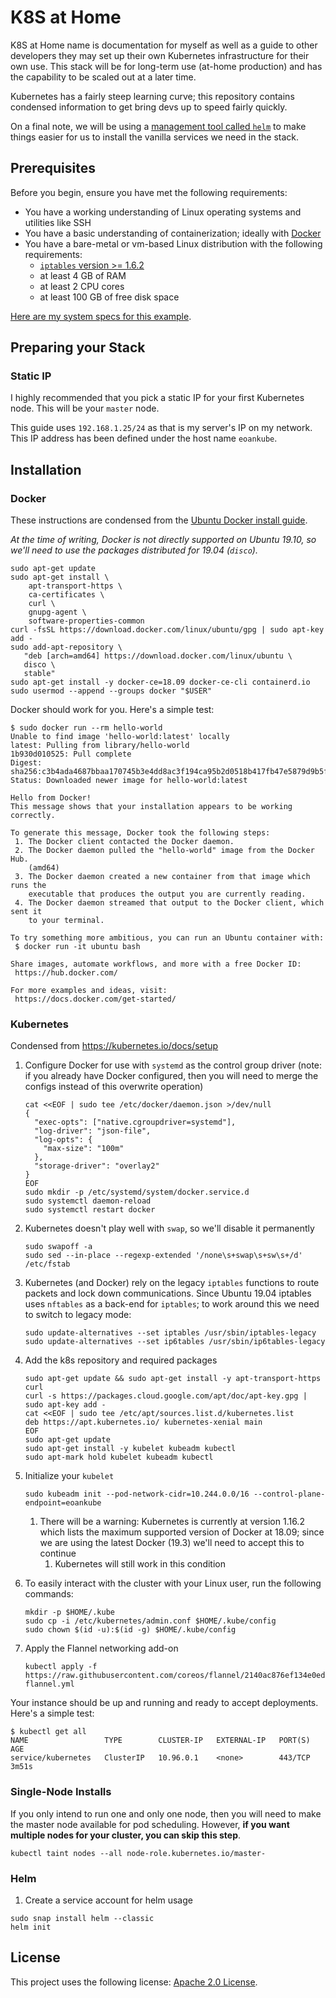 # K8S at Home

K8S at Home name is documentation for myself as well as a guide to other developers they may set up their own Kubernetes infrastructure for their own use. This stack will be for long-term use (at-home production) and has the capability to be scaled out at a later time.

Kubernetes has a fairly steep learning curve; this repository contains condensed information to get bring devs up to speed fairly quickly.

On a final note, we will be using a [management tool called `helm`](https://github.com/helm/helm) to make things easier for us to install the vanilla services we need in the stack. 

## Prerequisites

Before you begin, ensure you have met the following requirements:
* You have a working understanding of Linux operating systems and utilities like SSH
* You have a basic understanding of containerization; ideally with [Docker](https://docs.docker.com/)
* You have a bare-metal or vm-based Linux distribution with the following requirements:
    * [`iptables` version >= 1.6.2](documentation/iptables-race-condition.md)
    * at least 4 GB of RAM
    * at least 2 CPU cores
    * at least 100 GB of free disk space

[Here are my system specs for this example](documentation/eoan-kube.md).

## Preparing your Stack

### Static IP

I highly recommended that you pick a static IP for your first Kubernetes node. This will be your `master` node.

This guide uses `192.168.1.25/24` as that is my server's IP on my network. This IP address has been defined under the host name `eoankube`.

## Installation

### Docker

These instructions are condensed from the [Ubuntu Docker install guide](https://docs.docker.com/install/linux/docker-ce/ubuntu/).

_At the time of writing, Docker is not directly supported on Ubuntu 19.10, so we'll need to use the packages distributed for 19.04 (`disco`)._

```shell script
sudo apt-get update
sudo apt-get install \
    apt-transport-https \
    ca-certificates \
    curl \
    gnupg-agent \
    software-properties-common
curl -fsSL https://download.docker.com/linux/ubuntu/gpg | sudo apt-key add -
sudo add-apt-repository \
   "deb [arch=amd64] https://download.docker.com/linux/ubuntu \
   disco \
   stable"
sudo apt-get install -y docker-ce=18.09 docker-ce-cli containerd.io
sudo usermod --append --groups docker "$USER"
```

Docker should work for you. Here's a simple test:

```text
$ sudo docker run --rm hello-world
Unable to find image 'hello-world:latest' locally
latest: Pulling from library/hello-world
1b930d010525: Pull complete 
Digest: sha256:c3b4ada4687bbaa170745b3e4dd8ac3f194ca95b2d0518b417fb47e5879d9b5f
Status: Downloaded newer image for hello-world:latest

Hello from Docker!
This message shows that your installation appears to be working correctly.

To generate this message, Docker took the following steps:
 1. The Docker client contacted the Docker daemon.
 2. The Docker daemon pulled the "hello-world" image from the Docker Hub.
    (amd64)
 3. The Docker daemon created a new container from that image which runs the
    executable that produces the output you are currently reading.
 4. The Docker daemon streamed that output to the Docker client, which sent it
    to your terminal.

To try something more ambitious, you can run an Ubuntu container with:
 $ docker run -it ubuntu bash

Share images, automate workflows, and more with a free Docker ID:
 https://hub.docker.com/

For more examples and ideas, visit:
 https://docs.docker.com/get-started/
```

### Kubernetes

Condensed from https://kubernetes.io/docs/setup

1. Configure Docker for use with `systemd` as the control group driver (note: if you already have Docker configured, then you will need to merge the configs instead of this overwrite operation)

    ```shell script
    cat <<EOF | sudo tee /etc/docker/daemon.json >/dev/null
    {
      "exec-opts": ["native.cgroupdriver=systemd"],
      "log-driver": "json-file",
      "log-opts": {
        "max-size": "100m"
      },
      "storage-driver": "overlay2"
    }
    EOF
    sudo mkdir -p /etc/systemd/system/docker.service.d
    sudo systemctl daemon-reload
    sudo systemctl restart docker
    ```
1. Kubernetes doesn't play well with `swap`, so we'll disable it permanently

    ```shell script
    sudo swapoff -a
    sudo sed --in-place --regexp-extended '/none\s+swap\s+sw\s+/d' /etc/fstab
    ```
1. Kubernetes (and Docker) rely on the legacy `iptables` functions to route packets and lock down communications. Since Ubuntu 19.04 iptables uses `nftables` as a back-end for `iptables`; to work around this we need to switch to legacy mode:

    ```shell script
    sudo update-alternatives --set iptables /usr/sbin/iptables-legacy
    sudo update-alternatives --set ip6tables /usr/sbin/ip6tables-legacy
    ```
1. Add the k8s repository and required packages

    ```shell script
    sudo apt-get update && sudo apt-get install -y apt-transport-https curl
    curl -s https://packages.cloud.google.com/apt/doc/apt-key.gpg | sudo apt-key add -
    cat <<EOF | sudo tee /etc/apt/sources.list.d/kubernetes.list
    deb https://apt.kubernetes.io/ kubernetes-xenial main
    EOF
    sudo apt-get update
    sudo apt-get install -y kubelet kubeadm kubectl
    sudo apt-mark hold kubelet kubeadm kubectl
    ```
1. Initialize your `kubelet`

    ```shell script
    sudo kubeadm init --pod-network-cidr=10.244.0.0/16 --control-plane-endpoint=eoankube
    ```
    1. There will be a warning: Kubernetes is currently at version 1.16.2 which lists the maximum supported version of Docker at 18.09; since we are using the latest Docker (19.3) we'll need to accept this to continue
        1. Kubernetes will still work in this condition

1. To easily interact with the cluster with your Linux user, run the following commands:

    ```shell script
    mkdir -p $HOME/.kube
    sudo cp -i /etc/kubernetes/admin.conf $HOME/.kube/config
    sudo chown $(id -u):$(id -g) $HOME/.kube/config
    ```
1. Apply the Flannel networking add-on

    ```shell script
    kubectl apply -f https://raw.githubusercontent.com/coreos/flannel/2140ac876ef134e0ed5af15c65e414cf26827915/Documentation/kube-flannel.yml
    ```

Your instance should be up and running and ready to accept deployments. Here's a simple test:

```text
$ kubectl get all
NAME                 TYPE        CLUSTER-IP   EXTERNAL-IP   PORT(S)   AGE
service/kubernetes   ClusterIP   10.96.0.1    <none>        443/TCP   3m51s
```

### Single-Node Installs

If you only intend to run one and only one node, then you will need to make the master node available for pod scheduling. However, **if you want multiple nodes for your cluster, you can skip this step**.

```shell script
kubectl taint nodes --all node-role.kubernetes.io/master-
```

### Helm

1. Create a service account for helm usage


```shell script
sudo snap install helm --classic
helm init
```
## License

This project uses the following license: [Apache 2.0 License](LICENSE).
